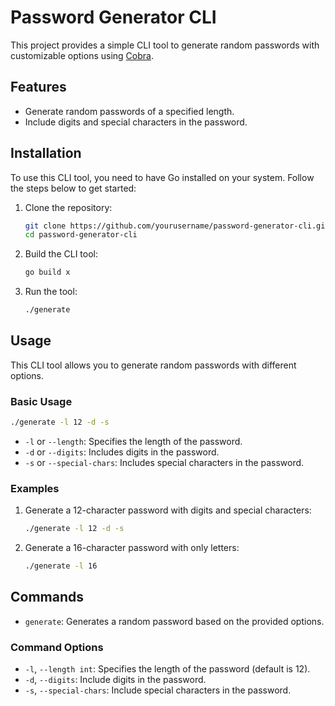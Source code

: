 # Password Generator CLI

This project provides a simple CLI tool to generate random passwords with customizable options using [Cobra](https://github.com/spf13/cobra).

## Features

- Generate random passwords of a specified length.
- Include digits and special characters in the password.

## Installation

To use this CLI tool, you need to have Go installed on your system. Follow the steps below to get started:

1. Clone the repository:

   ```bash
   git clone https://github.com/yourusername/password-generator-cli.git
   cd password-generator-cli
   ```

2. Build the CLI tool:

   ```bash
   go build x
   ```

3. Run the tool:

   ```bash
   ./generate
   ```

## Usage

This CLI tool allows you to generate random passwords with different options.

### Basic Usage

```bash
./generate -l 12 -d -s
```

- `-l` or `--length`: Specifies the length of the password.
- `-d` or `--digits`: Includes digits in the password.
- `-s` or `--special-chars`: Includes special characters in the password.

### Examples

1. Generate a 12-character password with digits and special characters:

   ```bash
   ./generate -l 12 -d -s
   ```

2. Generate a 16-character password with only letters:

   ```bash
   ./generate -l 16
   ```

## Commands

- `generate`: Generates a random password based on the provided options.

### Command Options

- `-l`, `--length int`: Specifies the length of the password (default is 12).
- `-d`, `--digits`: Include digits in the password.
- `-s`, `--special-chars`: Include special characters in the password.
